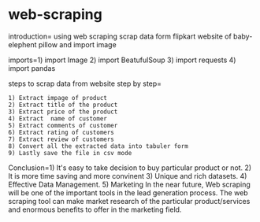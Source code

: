 # web-scraping
introduction= using web scraping scrap data form flipkart website of baby-elephent pillow and import image

imports=1) import Image
		    2)  import BeatufulSoup 
		    3) import requests
		    4) import pandas

steps to scrap data from website step by step=

	1) Extract impage of product
	2) Extract title of the product
	3) Extract price of the product
	4) Extract  name of customer
	5) Extract comments of customer
	6) Extract rating of customers
	7) Extract review of customers
	8) Convert all the extracted data into tabuler form
	9) Lastly save the file in csv mode

Conclusion=1) It's easy to take decision to buy particular product or not.
			     2) It is more time saving and more convinent
			     3) Unique and rich datasets.
			     4) Effective Data Management.
			     5) Marketing In the near future, Web scraping will be one of the important tools in the lead generation process. The web scraping tool can make market research of the particular product/services and enormous benefits to offer in the marketing field.
